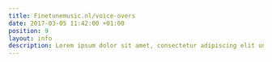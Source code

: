 ```yaml
---
title: Finetunemusic.nl/voice-overs
date: 2017-03-05 11:42:00 +01:00
position: 9
layout: info
description: Lorem ipsum dolor sit amet, consectetur adipiscing elit unde omnis.
---
```


